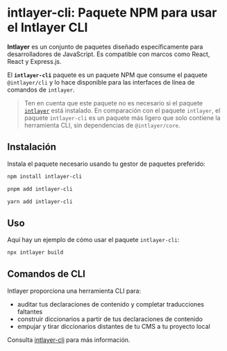 # intlayer-cli: Paquete NPM para usar el Intlayer CLI

**Intlayer** es un conjunto de paquetes diseñado específicamente para desarrolladores de JavaScript. Es compatible con marcos como React, React y Express.js.

El **`intlayer-cli`** paquete es un paquete NPM que consume el paquete `@intlayer/cli` y lo hace disponible para las interfaces de línea de comandos de `intlayer`.

> Ten en cuenta que este paquete no es necesario si el paquete [`intlayer`](https://github.com/aymericzip/intlayer/tree/main/docs/es/packages/intlayer/index.md) está instalado. En comparación con el paquete `intlayer`, el paquete `intlayer-cli` es un paquete más ligero que solo contiene la herramienta CLI, sin dependencias de `@intlayer/core`.

## Instalación

Instala el paquete necesario usando tu gestor de paquetes preferido:

```bash packageManager="npm"
npm install intlayer-cli
```

```bash packageManager="pnpm"
pnpm add intlayer-cli
```

```bash packageManager="yarn"
yarn add intlayer-cli
```

## Uso

Aquí hay un ejemplo de cómo usar el paquete `intlayer-cli`:

```bash
npx intlayer build
```

## Comandos de CLI

Intlayer proporciona una herramienta CLI para:

- auditar tus declaraciones de contenido y completar traducciones faltantes
- construir diccionarios a partir de tus declaraciones de contenido
- empujar y tirar diccionarios distantes de tu CMS a tu proyecto local

Consulta [intlayer-cli](https://github.com/aymericzip/intlayer/blob/main/docs/es/intlayer_cli.md) para más información.
